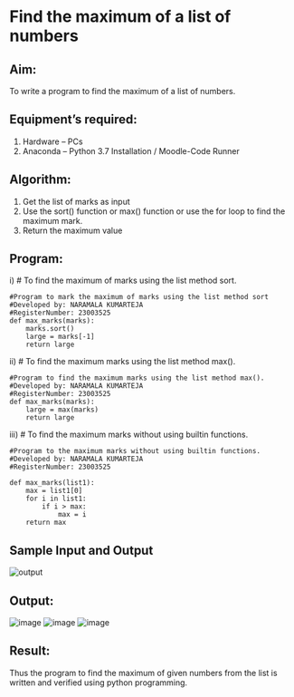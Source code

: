 # Find the maximum of a list of numbers
## Aim:
To write a program to find the maximum of a list of numbers.
## Equipment’s required:
1.	Hardware – PCs
2.	Anaconda – Python 3.7 Installation / Moodle-Code Runner
## Algorithm:
1.	Get the list of marks as input
2.	Use the sort() function or max() function or use the for loop to find the maximum mark.
3.	Return the maximum value
## Program:

i)	# To find the maximum of marks using the list method sort.
```
#Program to mark the maximum of marks using the list method sort
#Developed by: NARAMALA KUMARTEJA
#RegisterNumber: 23003525
def max_marks(marks):
    marks.sort()
    large = marks[-1]
    return large
```

ii)	# To find the maximum marks using the list method max().
```
#Program to find the maximum marks using the list method max().
#Developed by: NARAMALA KUMARTEJA
#RegisterNumber: 23003525
def max_marks(marks):
    large = max(marks)
    return large
```
iii) # To find the maximum marks without using builtin functions.
```
#Program to the maximum marks without using builtin functions.
#Developed by: NARAMALA KUMARTEJA
#RegisterNumber: 23003525

def max_marks(list1):
    max = list1[0]
    for i in list1:
        if i > max:
            max = i
    return max

```
## Sample Input and Output
![output](./img/max_marks1.jpg) 

## Output:
![image](https://github.com/KumarTeja751/FindMaximum/assets/144947756/09e27446-f1fd-46cd-8f13-bd0f416ddbcf)
![image](https://github.com/KumarTeja751/FindMaximum/assets/144947756/8d83c8ab-cb81-4643-8802-a5a8a9475afc)
![image](https://github.com/KumarTeja751/FindMaximum/assets/144947756/642b3192-3e44-471d-87a4-9d91080809bb)


## Result:
Thus the program to find the maximum of given numbers from the list is written and verified using python programming.
